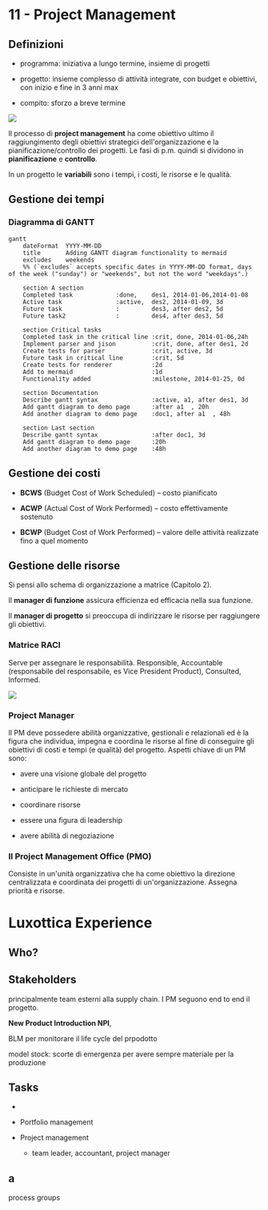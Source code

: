# 11 - Project Management

## Definizioni

- programma: iniziativa a lungo termine, insieme di progetti

- progetto: insieme complesso di attività integrate, con budget e obiettivi, con inizio e fine in 3 anni max

- compito: sforzo a breve termine

![](C:\Users\Samu\AppData\Roaming\marktext\images\2023-04-03-08-40-14-image.png)

Il processo di **project management** ha come obiettivo ultimo il raggiungimento degli obiettivi strategici dell'organizzazione e la pianificazione/controllo dei progetti. Le fasi di p.m. quindi si dividono in **pianificazione** e **controllo**.

In un progetto le **variabili** sono i tempi, i costi, le risorse e le qualità.

## Gestione dei tempi

### Diagramma di GANTT

```mermaid
gantt
    dateFormat  YYYY-MM-DD
    title       Adding GANTT diagram functionality to mermaid
    excludes    weekends
    %% (`excludes` accepts specific dates in YYYY-MM-DD format, days of the week ("sunday") or "weekends", but not the word "weekdays".)

    section A section
    Completed task            :done,    des1, 2014-01-06,2014-01-08
    Active task               :active,  des2, 2014-01-09, 3d
    Future task               :         des3, after des2, 5d
    Future task2              :         des4, after des3, 5d

    section Critical tasks
    Completed task in the critical line :crit, done, 2014-01-06,24h
    Implement parser and jison          :crit, done, after des1, 2d
    Create tests for parser             :crit, active, 3d
    Future task in critical line        :crit, 5d
    Create tests for renderer           :2d
    Add to mermaid                      :1d
    Functionality added                 :milestone, 2014-01-25, 0d

    section Documentation
    Describe gantt syntax               :active, a1, after des1, 3d
    Add gantt diagram to demo page      :after a1  , 20h
    Add another diagram to demo page    :doc1, after a1  , 48h

    section Last section
    Describe gantt syntax               :after doc1, 3d
    Add gantt diagram to demo page      :20h
    Add another diagram to demo page    :48h
```

## Gestione dei costi

- **BCWS** (Budget Cost of Work Scheduled) – costo pianificato

- **ACWP** (Actual Cost of Work Performed) – costo effettivamente sostenuto

- **BCWP** (Budget Cost of Work Performed) – valore delle attività realizzate fino a quel momento

## Gestione delle risorse

Si pensi allo schema di organizzazione a matrice (Capitolo 2).

Il **manager di funzione** assicura efficienza ed efficacia nella sua funzione.

Il **manager di progetto** si preoccupa di indirizzare le risorse per raggiungere gli obiettivi.

### Matrice RACI

Serve per assegnare le responsabilità. Responsible, Accountable (responsabile del responsabile, es Vice President Product), Consulted, Informed.

![](C:\Users\Samu\AppData\Roaming\marktext\images\2023-04-03-09-08-00-image.png)

### Project Manager

Il PM deve possedere abilità organizzative, gestionali e relazionali ed è la figura che individua, impegna e coordina 
le risorse al fine di conseguire gli obiettivi di costi e tempi (e qualità) del progetto. Aspetti chiave di un PM sono:

- avere una visione globale del progetto

- anticipare le richieste di mercato

- coordinare risorse

- essere una figura di leadership

- avere abilità di negoziazione

### Il Project Management Office (PMO)

Consiste in un'unità organizzativa che ha come obiettivo la direzione centralizzata e coordinata dei progetti di un'organizzazione. Assegna priorità e risorse.

# Luxottica Experience

## Who?

## Stakeholders

principalmente team esterni alla supply chain. I PM seguono end to end il progetto.

**New Product Introduction NPI**, 

BLM per monitorare il life cycle del prpodotto

model stock: scorte di emergenza per avere sempre materiale per la produzione

## Tasks

- 

- Portfolio management

- Project management
  
  - team leader, accountant, project manager

## a

process groups
